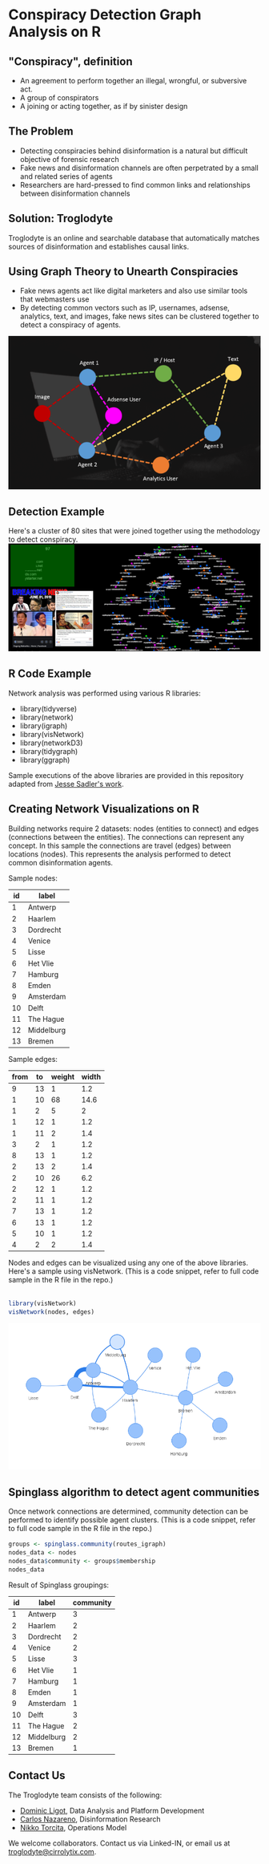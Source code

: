 # Conspiracy Detection Graph Analysis on R

## "Conspiracy", definition

* An agreement to perform together an illegal, wrongful, or subversive act.
* A group of conspirators
* A joining or acting together, as if by sinister design

## The Problem

* Detecting conspiracies behind disinformation is a natural but difficult objective of forensic research
* Fake news and disinformation channels are often perpetrated by a small and related series of agents
* Researchers are hard-pressed to find common links and relationships between disinformation channels

## Solution: Troglodyte

Troglodyte is an online and searchable database that automatically matches sources of disinformation and establishes causal links. 

## Using Graph Theory to Unearth Conspiracies

* Fake news agents act like digital marketers and also use similar tools that webmasters use
* By detecting common vectors such as IP, usernames, adsense, analytics, text, and images, fake news sites can be clustered together to detect a conspiracy of agents. 

![alt text](https://github.com/docligot/conspiracy-detection-r/blob/master/connections.png "Connections")

## Detection Example

Here's a cluster of 80 sites that were joined together using the methodology to detect conspiracy. 
![alt text](https://github.com/docligot/conspiracy-detection-r/blob/master/conspiracy_detection.png "Conspiracy detection")

## R Code Example

Network analysis was performed using various R libraries: 

* library(tidyverse)
* library(network)
* library(igraph)
* library(visNetwork)
* library(networkD3)
* library(tidygraph)
* library(ggraph)

Sample executions of the above libraries are provided in this repository adapted from [Jesse Sadler's work](https://www.jessesadler.com/post/network-analysis-with-r/).

## Creating Network Visualizations on R

Building networks require 2 datasets: nodes (entities to connect) and edges (connections between the entities). The connections can represent any concept. In this sample the connections are travel (edges) between locations (nodes). This represents the analysis performed to detect common disinformation agents. 

Sample nodes: 

id | label     
--- | ---
1 | Antwerp   
2 | Haarlem   
3 | Dordrecht 
4 | Venice    
5 | Lisse     
6 | Het Vlie  
7 | Hamburg   
8 | Emden     
9 | Amsterdam 
10 | Delft     
11 | The Hague 
12 | Middelburg
13 | Bremen

Sample edges:

from | to | weight | width
--- | --- | --- | ---
9 | 13 | 1 | 1.2
1 | 10 | 68 | 14.6
1 | 2 | 5 | 2  
1 | 12 | 1 | 1.2
1 | 11 | 2 | 1.4
3 | 2 | 1 | 1.2
8 | 13 | 1 | 1.2
2 | 13 | 2 | 1.4
2 | 10 | 26 | 6.2
2 | 12 | 1 | 1.2
2 | 11 | 1 | 1.2
7 | 13 | 1 | 1.2
6 | 13 | 1 | 1.2
5 | 10 | 1 | 1.2
4 | 2 | 2 | 1.4

Nodes and edges can be visualized using any one of the above libraries. Here's a sample using visNetwork. (This is a code snippet, refer to full code sample in the R file in the repo.)

```r

library(visNetwork)
visNetwork(nodes, edges)

```

![alt text](https://github.com/docligot/conspiracy-detection-r/blob/master/network_sample.png "Network Sample")

## Spinglass algorithm to detect agent communities

Once network connections are determined, community detection can be performed to identify possible agent clusters.  (This is a code snippet, refer to full code sample in the R file in the repo.)

```r
groups <- spinglass.community(routes_igraph)
nodes_data <- nodes
nodes_data$community <- groups$membership
nodes_data
```

Result of Spinglass groupings: 

 id | label | community 
 --- | --- | ---
 1 | Antwerp | 3 
 2 | Haarlem | 2 
 3 | Dordrecht | 2 
 4 | Venice | 2 
 5 | Lisse | 3 
 6 | Het Vlie | 1 
 7 | Hamburg | 1 
 8 | Emden | 1 
 9 | Amsterdam | 1 
 10 | Delft | 3 
 11 | The Hague | 2 
 12 | Middelburg | 2 
 13 | Bremen | 1 
 
## Contact Us

The Troglodyte team consists of the following: 

* [Dominic Ligot](https://www.linkedin.com/in/docligot/), Data Analysis and Platform Development
* [Carlos Nazareno](https://www.linkedin.com/in/object404/), Disinformation Research
* [Nikko Torcita](https://www.linkedin.com/in/nikko-torcita/), Operations Model 

We welcome collaborators. Contact us via Linked-IN, or email us at troglodyte@cirrolytix.com.
